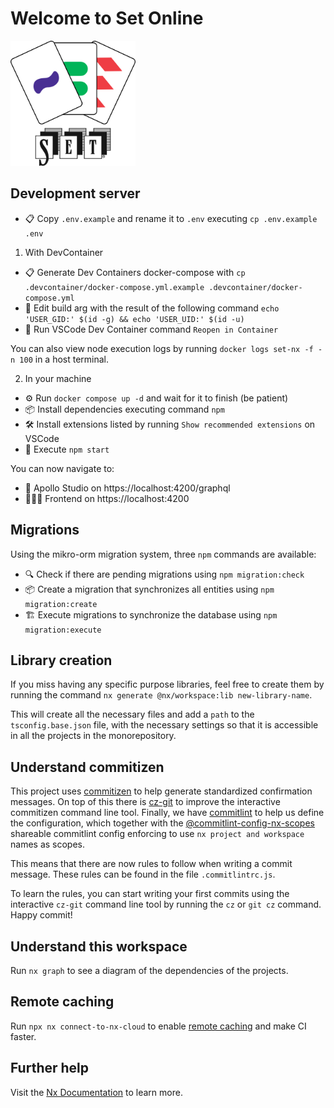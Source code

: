 # Welcome to **Set Online**

<img src="apps/app/src/assets/icon.svg" alt="Set Online Logo" width="200"/>

## Development server

- 📋 Copy `.env.example` and rename it to `.env` executing `cp .env.example .env`

1. With DevContainer

- 📋 Generate Dev Containers docker-compose with `cp .devcontainer/docker-compose.yml.example .devcontainer/docker-compose.yml`
- 📝 Edit build arg with the result of the following command `echo 'USER_GID:' $(id -g) && echo 'USER_UID:' $(id -u)`
- 🐋 Run VSCode Dev Container command `Reopen in Container`

You can also view node execution logs by running `docker logs set-nx -f -n 100` in a host terminal.

2. In your machine

- ⚙️ Run `docker compose up -d` and wait for it to finish (be patient)
- 📦 Install dependencies executing command `npm`
- 🛠️ Install extensions listed by running `Show recommended extensions` on VSCode
- 🚀 Execute `npm start`

You can now navigate to:

- 👹 Apollo Studio on https://localhost:4200/graphql
- 🧜🏻‍♀️ Frontend on https://localhost:4200

## Migrations

Using the mikro-orm migration system, three `npm` commands are available:

- 🔍 Check if there are pending migrations using `npm migration:check`
- 📦 Create a migration that synchronizes all entities using `npm migration:create`
- 🏗️ Execute migrations to synchronize the database using `npm migration:execute`

## Library creation

If you miss having any specific purpose libraries, feel free to create them by running the command `nx generate @nx/workspace:lib new-library-name`.

This will create all the necessary files and add a `path` to the `tsconfig.base.json` file, with the necessary settings so that it is accessible in all the projects in the monorepository.

## Understand commitizen

This project uses [commitizen](https://commitizen-tools.github.io/commitizen/) to help generate standardized confirmation messages. On top of this there is [cz-git](https://cz-git.qbb.sh) to improve the interactive commitizen command line tool. Finally, we have [commitlint](https://commitlint.js.org) to help us define the configuration, which together with the [@commitlint-config-nx-scopes](https://github.com/conventional-changelog/commitlint/tree/master/@commitlint/config-nx-scopes) shareable commitlint config enforcing to use `nx project and workspace` names as scopes.

This means that there are now rules to follow when writing a commit message. These rules can be found in the file `.commitlintrc.js`.

To learn the rules, you can start writing your first commits using the interactive `cz-git` command line tool by running the `cz` or `git cz` command. Happy commit!

## Understand this workspace

Run `nx graph` to see a diagram of the dependencies of the projects.

## Remote caching

Run `npx nx connect-to-nx-cloud` to enable [remote caching](https://nx.app) and make CI faster.

## Further help

Visit the [Nx Documentation](https://nx.dev) to learn more.

